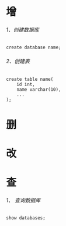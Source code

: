# 增

###### 1、创建数据库

```mysql
create database name;
```

###### 2、创建表

```mysql
create table name(
    id int,
    name varchar(10),
    ...
);
```



# 删

# 改

# 查

###### 1、 查询数据库

 ```mysql
 show databases;
 ```



